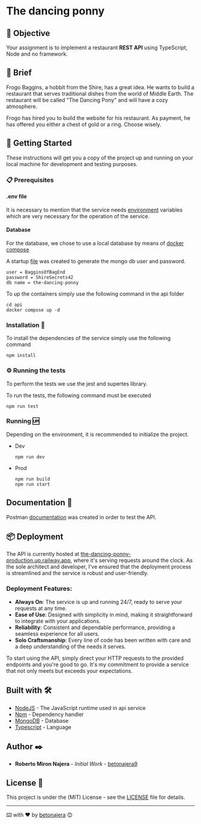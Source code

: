 # The dancing ponny

## 🎯 Objective

Your assignment is to implement a restaurant **REST API** using TypeScript, Node and no framework.

## 📝 Brief

Frogo Baggins, a hobbit from the Shire, has a great idea. He wants to build a restaurant that serves traditional dishes from the world of Middle Earth. The restaurant will be called "The Dancing Pony" and will have a cozy atmosphere.

Frogo has hired you to build the website for his restaurant. As payment, he has offered you either a chest of gold or a ring. Choose wisely.

## 🚀 Getting Started

These instructions will get you a copy of the project up and running on your local machine for development and testing purposes.

### 📋 Prerequisites

#### .env file

It is necessary to mention that the service needs [environment](.env.template) variables which are very necessary for the operation of the service.

#### Database

For the database, we chose to use a local database by means of [docker compose](docker-compose.yml)

A startup [file](./mongo-init.js) was created to generate the mongo db user and password.
```
user = BagginsOfBagEnd
password = ShireSecrets42
db name = the-dancing-ponny
```


To up the containers simply use the following command in the api folder

```shell
cd api
docker compose up -d
```

### Installation 🔧

To install the dependencies of the service simply use the following command

```shell
npm install
```

### ⚙️ Running the tests

To perform the tests we use the jest and supertes library.

To run the tests, the following command must be executed

```shell
npm run test
```

### Running 🆙

Depending on the environment, it is recommended to initialize the project.

- Dev
  ```shell
  npm run dev
  ```
- Prod
  ```shell
  npm run build
  npm run start
  ```

## Documentation 📄

Postman [documentation](https://www.postman.com/betonajera9/workspace/the-dancing-ponny/collection/19529496-337f737d-6a4a-43e0-afa4-31fe8dd81976?action=share&creator=19529496) was created in order to test the API.

## 📦 Deployment

The API is currently hosted at [the-dancing-ponny-production.up.railway.app](https://the-dancing-ponny-production.up.railway.app/), where it's serving requests around the clock. As the sole architect and developer, I've ensured that the deployment process is streamlined and the service is robust and user-friendly.

### Deployment Features:

- **Always On**: The service is up and running 24/7, ready to serve your requests at any time.
- **Ease of Use**: Designed with simplicity in mind, making it straightforward to integrate with your applications.
- **Reliability**: Consistent and dependable performance, providing a seamless experience for all users.
- **Solo Craftsmanship**: Every line of code has been written with care and a deep understanding of the needs it serves.

To start using the API, simply direct your HTTP requests to the provided endpoints and you're good to go. It's my commitment to provide a service that not only meets but exceeds your expectations.



## Built with 🛠️

- [NodeJS](https://nodejs.org/en) - The JavaScript runtime used in api service
- [Npm](https://www.npmjs.com/) - Dependency handler
- [MongoDB](https://www.mongodb.com/) - Database
- [Typescript](https://www.typescriptlang.org/) - Language

## Author ✒️

- **Roberto Miron Najera** - _Initial Work_ - [betonajera9](https://github.com/villanuevand)

## License 📄

This project is under the (MIT) License - see the [LICENSE](LICENSE) file for details.

---

⌨️ with ❤️ by [betonajera](https://github.com/BetoNajera9) 😊
